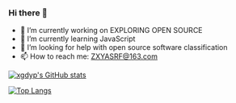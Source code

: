 ### Hi there 👋

<!--
**xgdyp/xgdyp** is a ✨ _special_ ✨ repository because its `README.md` (this file) appears on your GitHub profile.

Here are some ideas to get you started:

- 🔭 I’m currently working on ...
- 🌱 I’m currently learning ...
- 👯 I’m looking to collaborate on ...
- 🤔 I’m looking for help with ...
- 💬 Ask me about ...
- 📫 How to reach me: ...
- 😄 Pronouns: ...
- ⚡ Fun fact: ...
-->
- 🔭 I’m currently working on EXPLORING OPEN SOURCE
- 🌱 I’m currently learning JavaScript
- 🤔 I’m looking for help with open source software classification
- 📫 How to reach me: ZXYASRF@163.com



[![xgdyp's GitHub stats](https://github-readme-stats.vercel.app/api?username=xgdyp&theme=dracula)](https://github.com/anuraghazra/github-readme-stats)

[![Top Langs](https://github-readme-stats.vercel.app/api/top-langs/?username=xgdyp&theme=dracula)](https://github.com/anuraghazra/github-readme-stats)
